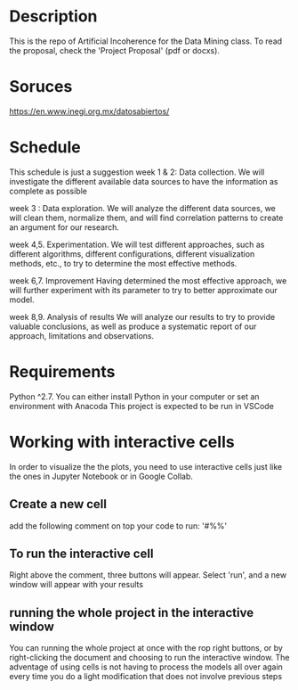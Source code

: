 # Description
This is the repo of Artificial Incoherence for the Data Mining class.
To read the proposal, check the 'Project Proposal' (pdf or docxs).

# Soruces
https://en.www.inegi.org.mx/datosabiertos/


# Schedule
This schedule is just a suggestion
week 1 & 2:
	Data collection. 
We will investigate the different available data sources to have the information as complete as possible

week 3 :
	Data exploration. 
We will analyze the different data sources, we will clean them, normalize them, and will find correlation patterns to create an argument for our research.

week 4,5.
Experimentation.
We will test different approaches, such as different algorithms, different configurations, different visualization methods, etc., to try to determine the most effective methods.

week 6,7. 
	Improvement
Having determined the most effective approach, we will further experiment with its parameter to try to better approximate our model.

week 8,9. 
	Analysis of results
We will analyze our results to try to provide valuable conclusions, as well as produce a systematic report of our approach, limitations and observations.


# Requirements
Python ^2.7. You can either install Python in your computer or set an environment with Anacoda
This project is expected to be run in VSCode

# Working with interactive cells
In order to visualize the the plots, you need to use interactive cells just like the ones in Jupyter Notebook or in Google Collab.
## Create a new cell
add the following comment on top your code to run: '#%%'
## To run the interactive cell
Right above the comment, three buttons will appear. Select 'run', and a new window will appear with your results
## running the whole project in the interactive window
You can running the whole project at once with the rop right buttons, or by right-clicking the document and choosing to run the interactive window. 
The adventage of using cells is not having to process the models all over again every time you do a light modification that does not involve previous steps
